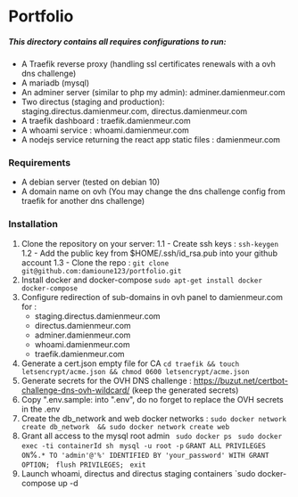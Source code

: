 # Portfolio 
##### This directory contains all requires configurations to run:
 -  A Traefik reverse proxy (handling ssl certificates renewals with a ovh dns challenge)
 -  A mariadb (mysql) 
 -  An adminer server (similar to php my admin): adminer.damienmeur.com
 -  Two directus (staging and production):  staging.directus.damienmeur.com, directus.damienmeur.com
 -  A traefik dashboard : traefik.damienmeur.com
 -  A whoami service : whoami.damienmeur.com
 -  A nodejs service returning the react app static files : damienmeur.com
 
 ### Requirements
 - A debian server (tested on debian 10)
 - A domain name on ovh (You may change the dns challenge config from traefik for another dns challenge)
 
 ### Installation
1. Clone the repository on your server:
    1.1 - Create ssh keys : `ssh-keygen`
    1.2 - Add the public key from $HOME/.ssh/id_rsa.pub into your github account
    1.3 - Clone the repo : `git clone git@github.com:damioune123/portfolio.git`
2. Install docker and docker-compose 
`sudo apt-get install docker docker-compose `
3. Configure redirection of sub-domains in ovh panel to damienmeur.com for :
      - staging.directus.damienmeur.com
      - directus.damienmeur.com
      - adminer.damienmeur.com
      - whoami.damienmeur.com
      - traefik.damienmeur.com
4. Generate a cert.json empty file for CA 
 `cd traefik && touch letsencrypt/acme.json && chmod 0600 letsencrypt/acme.json`
5. Generate secrets for the OVH DNS challenge : https://buzut.net/certbot-challenge-dns-ovh-wildcard/ (keep the generated secrets)
6. Copy ".env.sample:  into ".env", do no forget to replace the OVH secrets in  the .env
7. Create the db_network and web docker networks :
 `sudo docker network create db_network  && sudo docker network create web`
8. Grant all access to the mysql root admin
` sudo docker ps`
` sudo docker exec -ti containerId sh`
` mysql -u root -p`
` GRANT ALL PRIVILEGES ON `%`.* TO 'admin'@'%' IDENTIFIED BY 'your_password' WITH GRANT OPTION;`
` flush PRIVILEGES;`
` exit`
9. Launch whoami, directus and directus staging containers
`sudo docker-compose up -d